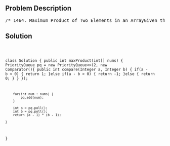 <!--
<style>
  body { font-family: Arial, sans-serif; }
  .container { max-width: 700px; margin: 0 auto; padding: 10px; }
  .comment-block { background-color: #f9f9f9; padding: 10px; border-left: 5px solid #ccc; overflow-wrap: break-word; white-space: pre-wrap; }
  .code-block { background-color: #f4f4f4; padding: 10px; border: 1px solid #ddd; overflow-wrap: break-word; white-space: pre-wrap; }
</style>
-->

<div class='container'>
<h2>Problem Description</h2>
<div class='comment-block'>
<pre>
/* 1464. Maximum Product of Two Elements in an ArrayGiven the array of integers nums, you will choose two different indices iand j of that array.Return the maximum value of (nums[i]-1)*(nums[j]-1).Example 1:Input: nums = [3,4,5,2]Output: 12Explanation: If you choose the indices i=1 and j=2 (indexed from 0), youwill get the maximum value,that is, (nums[1]-1)*(nums[2]-1) = (4-1)*(5-1) = 3*4 = 12.Example 2:Input: nums = [1,5,4,5]Output: 16Explanation: Choosing the indices i=1 and j=3 (indexed from 0),you will get the maximum value of (5-1)*(5-1) = 16.Example 3:Input: nums = [3,7]Output: 12*/</pre>
</div>

<h2>Solution</h2>
<div class='code-block'>
<pre><code class='language-java'>

class Solution {
    public int maxProduct(int[] nums) {
        PriorityQueue<Integer> pq = new PriorityQueue<>(2, new Comparator<Integer>(){
            public int compare(Integer a, Integer b) {
                if(a - b < 0) {
                    return 1;
                }else if(a - b > 0) {
                    return -1;
                }else {
                    return 0;
                }
            }
        });
        
        for(int num : nums) {
            pq.add(num);
        }
        
        int a = pq.poll();
        int b = pq.poll();
        return (a - 1) * (b - 1);
        
    }
}</code></pre>
</div>
</div>
